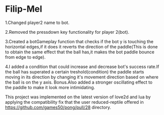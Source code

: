 # Filip-Mel
1.Changed player2 name to bot.

2.Removed the pressdown key functionality for player 2(bot).

3.Created a botGameplay function that checks if the bot y is touching the horizontal edges,if it does it reverts
the direction of the paddle(This is done to obtain the same effect that the ball has,it makes the bot 
paddle bounce from edge to edge).

4.I added a condition that could increase and decrease bot's success rate.If the ball has superated a certain treshold(condition)
the paddle starts moving in its direction by changing it's movement direction based on where the ball is on the y axis.
Bonus.Also added a stronger oscillating effect to the paddle to make it look more intimidating.


This project was implemented on the latest version of love2d and lua by applying the compatibility fix that the user 
reduced-reptile offered in https://github.com/games50/pong/pull/28 directory. 
